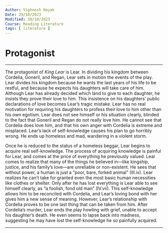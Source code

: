 ```yaml
---
Author: Vighnesh Nayak
Date: 29/10/2023
Modified: 30/10/2023
Course: Reading Literature
tags: [ literature ]
---
```

# Protagonist
---
The protagonist of _King Lear_ is Lear. In dividing his kingdom between Cordelia, Goneril, and Regan, Lear sets in motion the events of the play. Lear divides his kingdom because he wants the last years of his life to be restful, and because he expects his daughters will take care of him. Although Lear has already decided which land to give to each daughter, he insists they prove their love to him. This insistence on his daughters’ public declarations of love becomes Lear’s tragic mistake. Lear has no real motivation for requiring his daughters to profess their love to him other than his own egotism. Lear does not see himself or his situation clearly, blinded to the fact that Goneril and Regan do not really love him. He cannot see that Cordelia does love him, and that his own anger with Cordelia is extreme and misplaced. Lear’s lack of self-knowledge causes his plan to go horribly wrong. He ends up homeless and mad, wandering in a violent storm.

Once he is reduced to the status of a homeless beggar, Lear begins to acquire real self-knowledge. The process of acquiring knowledge is painful for Lear, and comes at the price of everything he previously valued. Lear comes to realize that many of the things he believed in—like kingship, justice, and his family’s love—are unreliable or non-existent. He sees that without power, a human is just a “poor, bare, forked animal” (III.iv). Lear realizes he can’t take for granted even the most basic human necessities like clothes or shelter. Only after he has lost everything is Lear able to see himself clearly, as “a foolish, fond old man” (IV.vii). This self-knowledge allows him to be reconciled with Cordelia, and Lear’s loving bond with her gives him a new sense of meaning. However, Lear’s relationship with Cordelia proves to be one last thing that can be taken from him. After Cordelia’s murder, Lear ends the play howling with grief, unable to accept his daughter’s death. He even seems to lapse back into madness, suggesting he may have lost the self-knowledge he so painfully acquired.

---
